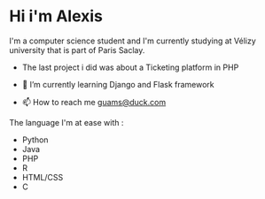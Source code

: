 # Hi i'm Alexis

I'm a computer science student and I'm currently studying at Vélizy university that is part of Paris Saclay.

- The last project i did was about a Ticketing platform in PHP

- 🌱 I’m currently learning Django and Flask framework 

- 📫 How to reach me guams@duck.com

The language I'm at ease with :
- Python
- Java
- PHP
- R
- HTML/CSS
- C

